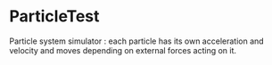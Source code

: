 # ParticleTest
Particle system simulator : each particle has its own acceleration and velocity and moves depending on external forces acting on it.
